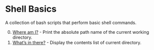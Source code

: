 # Shell Basics

A collection of bash scripts that perform basic shell commands.

0. [Where am I?](./0-current_working_directory) - Print the absolute path name of the current working directory.
1. [What’s in there?](./1-listit) - Display the contents list of current directory.
